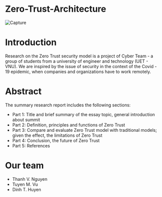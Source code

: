 # Zero-Trust-Architecture
![Capture](https://user-images.githubusercontent.com/81580234/150939852-ec63f944-bf6b-4e1d-b1ad-824b1ea1eb4c.PNG)


# Introduction
Research on the Zero Trust security model is a project of Cyber Team - a group of students from a university of engineer and technology (UET - VNU). We are inspired by the issue of security in the context of the Covid - 19 epidemic, when companies and organizations have to work remotely.

# Abstract
The summary research report includes the following sections: 
- Part 1: Title and brief summary of the essay topic, general introduction about summit 
- Part 2: Definition, principles and functions of Zero Trust 
- Part 3: Compare and evaluate Zero Trust model with traditional models; given the effect, the limitations of Zero Trust
- Part 4: Conclusion, the future of Zero Trust 
- Part 5: References

# Our team
* Thanh V. Nguyen 
* Tuyen M. Vu
* Dinh T. Huyen
